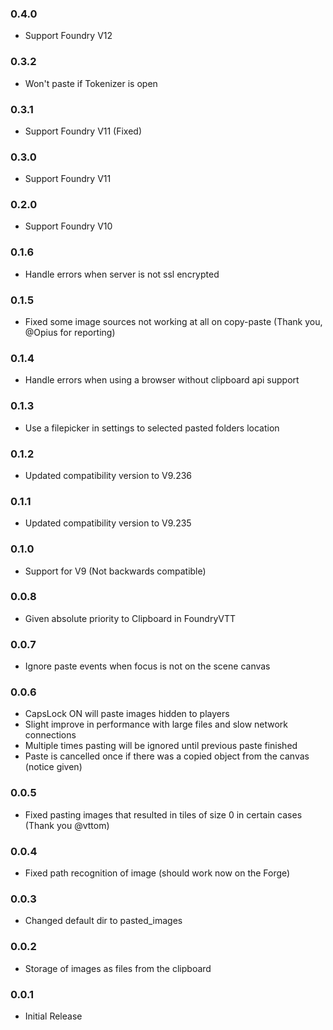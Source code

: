 ### 0.4.0
* Support Foundry V12

### 0.3.2
* Won't paste if Tokenizer is open

### 0.3.1
* Support Foundry V11 (Fixed)

### 0.3.0
* Support Foundry V11

### 0.2.0
* Support Foundry V10

### 0.1.6
* Handle errors when server is not ssl encrypted

### 0.1.5
* Fixed some image sources not working at all on copy-paste (Thank you, @Opius for reporting)

### 0.1.4
* Handle errors when using a browser without clipboard api support

### 0.1.3
* Use a filepicker in settings to selected pasted folders location

### 0.1.2
* Updated compatibility version to V9.236

### 0.1.1
* Updated compatibility version to V9.235

### 0.1.0
* Support for V9 (Not backwards compatible)

### 0.0.8
* Given absolute priority to Clipboard in FoundryVTT

### 0.0.7
* Ignore paste events when focus is not on the scene canvas

### 0.0.6
* CapsLock ON will paste images hidden to players
* Slight improve in performance with large files and slow network connections
* Multiple times pasting will be ignored until previous paste finished
* Paste is cancelled once if there was a copied object from the canvas (notice given)

### 0.0.5
* Fixed pasting images that resulted in tiles of size 0 in certain cases (Thank you @vttom)

### 0.0.4
* Fixed path recognition of image (should work now on the Forge)

### 0.0.3
* Changed default dir to pasted_images

### 0.0.2
* Storage of images as files from the clipboard

### 0.0.1
* Initial Release